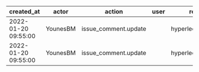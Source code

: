 |          created_at | actor    | action               | user | repo             |
| ------------------- | -------- | -------------------- | ---- | ---------------- |
| 2022-01-20 09:55:00 | YounesBM | issue_comment.update |      | hyperledger/besu |
| 2022-01-20 09:55:00 | YounesBM | issue_comment.update |      | hyperledger/besu |
